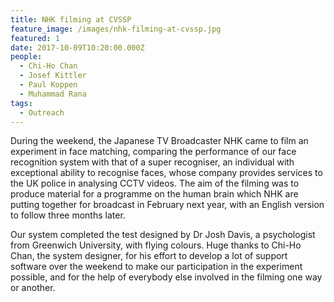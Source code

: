 ```yaml
---
title: NHK filming at CVSSP
feature_image: /images/nhk-filming-at-cvssp.jpg
featured: 1
date: 2017-10-09T10:20:00.000Z
people:
  - Chi-Ho Chan
  - Josef Kittler
  - Paul Koppen
  - Muhammad Rana
tags:
  - Outreach
---
```


During the weekend, the Japanese TV Broadcaster NHK came to film an experiment
in face matching, comparing the performance of our face recognition system with
that of a super recogniser, an individual with exceptional ability to recognise
faces, whose company provides services to the UK police in analysing CCTV
videos. The aim of the filming was to produce material for a programme on the
human brain which NHK are putting together for broadcast in February next year,
with an English version to follow three months later.

Our system completed the test designed by Dr Josh Davis, a psychologist from
Greenwich University, with flying colours. Huge thanks to Chi-Ho Chan, the
system designer, for his effort to develop a lot of support software over the
weekend to make our participation in the experiment possible, and for the help
of everybody else involved in the filming one way or another.
